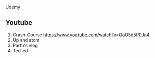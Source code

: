 Udemy 


## Youtube
1. Crash-Course  https://www.youtube.com/watch?v=OoO5d5P0Jn4
2. Up and atom
3. Parth's vlog
4. Ted-ed
